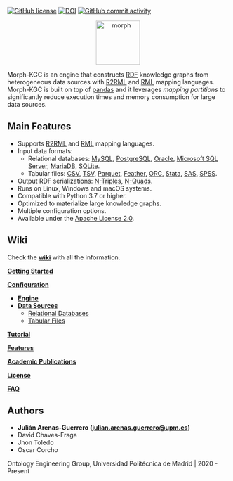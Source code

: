 [![GitHub license](https://img.shields.io/badge/license-Apache%20License%202.0-blue.svg?style=flat)](https://github.com/oeg-upm/Morph-KGC/blob/main/LICENSE)
[![DOI](https://zenodo.org/badge/311956260.svg?style=flat)](10.5281/zenodo.5543552)
[![GitHub commit activity](https://img.shields.io/github/commit-activity/m/oeg-upm/Morph-KGC?style=flat)](https://github.com/oeg-upm/Morph-KGC/commits/main)

<p align="center">
<img src="https://github.com/oeg-upm/morph-website/blob/master/morph-group/src/assets/logo.png" height="100" alt="morph">
</p>

Morph-KGC is an engine that constructs [RDF](https://www.w3.org/TR/rdf11-concepts/) knowledge graphs from heterogeneous data sources with [R2RML](https://www.w3.org/TR/r2rml/) and [RML](https://rml.io/specs/rml/) mapping languages. Morph-KGC is built on top of [pandas](https://pandas.pydata.org/) and it leverages *mapping partitions* to significantly reduce execution times and memory consumption for large data sources.

## Main Features

- Supports [R2RML](https://www.w3.org/TR/r2rml/) and [RML](https://rml.io/specs/rml/) mapping languages.<!--- - [PyPi]() package and [Docker container image]() provided. -->
- Input data formats:
  - Relational databases: [MySQL](https://www.mysql.com/), [PostgreSQL](https://www.postgresql.org/), [Oracle](https://www.oracle.com/database/), [Microsoft SQL Server](https://www.microsoft.com/sql-server), [MariaDB](https://mariadb.org/), [SQLite](https://www.sqlite.org/index.html).
  - Tabular files: [CSV](https://en.wikipedia.org/wiki/Comma-separated_values), [TSV](https://en.wikipedia.org/wiki/Tab-separated_values), [Parquet](https://parquet.apache.org/documentation/latest/), [Feather](https://arrow.apache.org/docs/python/feather.html), [ORC](https://orc.apache.org/), [Stata](https://www.stata.com/), [SAS](https://www.sas.com), [SPSS](https://www.ibm.com/analytics/spss-statistics-software).
- Output RDF serializations: [N-Triples](https://www.w3.org/TR/n-triples/), [N-Quads](https://www.w3.org/TR/n-quads/).
- Runs on Linux, Windows and macOS systems.
- Compatible with Python 3.7 or higher.
- Optimized to materialize large knowledge graphs.
- Multiple configuration options.
- Available under the [Apache License 2.0](https://github.com/oeg-upm/Morph-KGC/blob/main/LICENSE).

## Wiki

Check the **[wiki](https://github.com/oeg-upm/Morph-KGC/wiki)** with all the information.

**[Getting Started](https://github.com/oeg-upm/Morph-KGC/wiki/Getting-Started)**

**[Configuration](https://github.com/oeg-upm/Morph-KGC/wiki/Configuration)**
- **[Engine](https://github.com/oeg-upm/Morph-KGC/wiki/Engine-Configuration)**
- **[Data Sources](https://github.com/oeg-upm/Morph-KGC/wiki/Data-Source-Configuration)**
  - [Relational Databases](https://github.com/oeg-upm/Morph-KGC/wiki/Relational-Databases)
  - [Tabular Files](https://github.com/oeg-upm/Morph-KGC/wiki/Tabular-Files)

**[Tutorial](https://github.com/oeg-upm/Morph-KGC/wiki/Tutorial)**

**[Features](https://github.com/oeg-upm/Morph-KGC/wiki/Features)**

**[Academic Publications](https://github.com/oeg-upm/Morph-KGC/wiki/Academic-Publications)**

**[License](https://github.com/oeg-upm/Morph-KGC/wiki/License)**

**[FAQ](https://github.com/oeg-upm/Morph-KGC/wiki/FAQ)**

## Authors

- **Julián Arenas-Guerrero (julian.arenas.guerrero@upm.es)**
- David Chaves-Fraga
- Jhon Toledo
- Oscar Corcho

Ontology Engineering Group, Universidad Politécnica de Madrid | 2020 - Present
